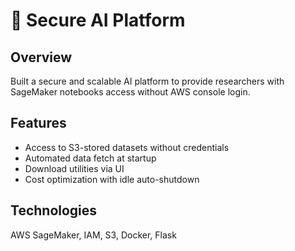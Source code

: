 # 🧠 Secure AI Platform

## Overview
Built a secure and scalable AI platform to provide researchers with SageMaker notebooks access without AWS console login.

## Features
- Access to S3-stored datasets without credentials
- Automated data fetch at startup
- Download utilities via UI
- Cost optimization with idle auto-shutdown

## Technologies
AWS SageMaker, IAM, S3, Docker, Flask

